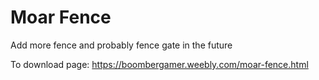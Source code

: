 # Moar Fence
Add more fence and probably fence gate in the future

To download page: https://boombergamer.weebly.com/moar-fence.html
